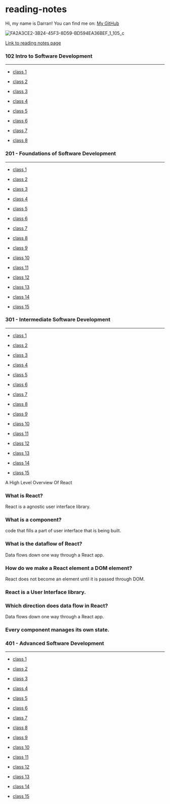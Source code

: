 # reading-notes

Hi, my name is Darran! You can find me on: [My GitHub](https://github.com/darranholmes74)

![FA2A3CE2-3B24-45F3-8D59-BD594EA36BEF_1_105_c](https://user-images.githubusercontent.com/120355254/207199818-9a618d30-60e9-46ec-845b-63ab8aadd01f.jpeg)


[Link to reading notes page](https://darranholmes74.github.io/reading-notes/)


### 102 Intro to Software Development
___

- [class 1](102_ReadingNotes/class1.md)

- [class 2](102_ReadingNotes/class2.md)

- [class 3](102_ReadingNotes/class3.md)

- [class 4](102_ReadingNotes/class4.md)

- [class 5](102_ReadingNotes/class5.md)

- [class 6](102_ReadingNotes/class6.md)

- [class 7](102_ReadingNotes/class7.md)

- [class 8](102_ReadingNotes/class8.md)

### 201 - Foundations of Software Development

---


- [class 1](201_ReadingNotes/class1.md)

- [class 2](201_ReadingNotes/class2.md)

- [class 3](201_ReadingNotes/class3.md)

- [class 4](201_ReadingNotes/class4.md)

- [class 5](201_ReadingNotes/class5.md)

- [class 6](201_ReadingNotes/class6.md)

- [class 7](201_ReadingNotes/class7.md)

- [class 8](201_ReadingNotes/class8.md)

- [class 9](201_ReadingNotes/class9.md)

- [class 10](201_ReadingNotes/class10.md)

- [class 11](201_ReadingNotes/class11.md)

- [class 12](201_ReadingNotes/class12.md)

- [class 13](201_ReadingNotes/class13.md)

- [class 14](201_ReadingNotes/class14.md)

- [class 15](201_ReadingNotes/class15.md)

### 301 - Intermediate Software Development

---


- [class 1](301_ReadingNotes/class1.md)

- [class 2](301_ReadingNotes/class2.md)

- [class 3](301_ReadingNotes/class3.md)

- [class 4](301_ReadingNotes/class4.md)

- [class 5](301_ReadingNotes/class5.md)

- [class 6](301_ReadingNotes/class6.md)

- [class 7](301_ReadingNotes/class7.md)

- [class 8](301_ReadingNotes/class8.md)

- [class 9](301_ReadingNotes/class9.md)

- [class 10](301_ReadingNotes/class10.md)

- [class 11](301_ReadingNotes/class11.md)

- [class 12](301_ReadingNotes/class12.md)

- [class 13](301_ReadingNotes/class13.md)

- [class 14](301_ReadingNotes/class14.md)

- [class 15](301_ReadingNotes/class15.md)



A High Level Overview Of React

### What is React?
 
React is a agnostic user interface library.

### What is a component?

code that fills a part of user interface that is being built.

### What is the dataflow of React?

Data flows down one way through a React app.

### How do we make a React element a DOM element?

React does not become an element until it is passed through DOM.

### React is a User Interface library.



### Which direction does data flow in React?

Data flows down one way through a React app.

### Every component manages its own state.



### 401 - Advanced Software Development

---


- [class 1](401_ReadingNotes/class1.md)

- [class 2](401_ReadingNotes/class2.md)

- [class 3](401_ReadingNotes/class3.md)

- [class 4](401_ReadingNotes/class4.md)

- [class 5](401_ReadingNotes/class5.md)

- [class 6](401_ReadingNotes/class6.md)

- [class 7](401_ReadingNotes/class7.md)

- [class 8](401_ReadingNotes/class8.md)

- [class 9](401_ReadingNotes/class9.md)

- [class 10](401_ReadingNotes/class10.md)

- [class 11](401_ReadingNotes/class11.md)

- [class 12](401_ReadingNotes/class12.md)

- [class 13](401_ReadingNotes/class13.md)

- [class 14](401_ReadingNotes/class14.md)

- [class 15](401_ReadingNotes/class15.md)


